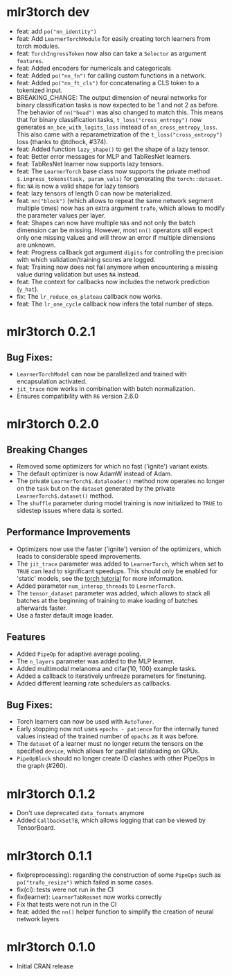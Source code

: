 # mlr3torch dev

* feat: add `po("nn_identity")`
* feat: Add `LearnerTorchModule` for easily creating torch learners from torch modules.
* feat: `TorchIngressToken` now also can take a `Selector` as argument `features`.
* feat: Added encoders for numericals and categoricals
* feat: Added `po("nn_fn")` for calling custom functions in a network.
* feat: Added `po("nn_ft_cls")` for concatenating a CLS token to a tokenized input.
* BREAKING_CHANGE: The output dimension of neural networks for binary classification tasks is now
  expected to be 1 and not 2 as before. The behavior of `nn("head")` was also changed to match this.
  This means that for binary classification tasks, `t_loss("cross_entropy")` now generates
  `nn_bce_with_logits_loss` instead of `nn_cross_entropy_loss`.
  This also came with a reparametrization of the `t_loss("cross_entropy")` loss (thanks to @tdhock, #374).
* feat: Added function `lazy_shape()` to get the shape of a lazy tensor.
* feat: Better error messages for MLP and TabResNet learners.
* feat: TabResNet learner now supports lazy tensors.
* feat: The `LearnerTorch` base class now supports the private method `$.ingress_tokens(task, param_vals)`
  for generating the `torch::dataset`.
* fix: `NA` is now a valid shape for lazy tensors
* feat: lazy tensors of length 0 can now be materialized.
* feat: `nn("block")` (which allows to repeat the same network segment multiple
  times) now has an extra argument `trafo`, which allows to modify the
  parameter values per layer.
* feat: Shapes can now have multiple `NA`s and not only the batch dimension can be missing. However, most `nn()` operators still expect only one missing values and will throw an error if multiple dimensions are unknown.
* feat: Progress callback got argument `digits` for controlling the precision
  with which validation/training scores are logged.
* feat: Training now does not fail anymore when encountering a missing value
  during validation but uses `NA` instead.
* feat: The context for callbacks now includes the network prediction (`y_hat`).
* fix: The `lr_reduce_on_plateau` callback now works.
* feat: The `lr_one_cycle` callback now infers the total number of steps.

# mlr3torch 0.2.1

## Bug Fixes:

* `LearnerTorchModel` can now be parallelized and trained with
  encapsulation activated.
* `jit_trace` now works in combination with batch normalization.
* Ensures compatibility with `R6` version 2.6.0

# mlr3torch 0.2.0

## Breaking Changes

* Removed some optimizers for which no fast ('ignite') variant exists.
* The default optimizer is now AdamW instead of Adam.
* The private `LearnerTorch$.dataloader()` method now operates no longer
  on the `task` but on the `dataset` generated by the private `LearnerTorch$.dataset()` method.
* The `shuffle` parameter during model training is now initialized to `TRUE` to sidestep
  issues where data is sorted.

## Performance Improvements

* Optimizers now use the faster ('ignite') version of the optimizers,
  which leads to considerable speed improvements.
* The `jit_trace` parameter was added to `LearnerTorch`, which when set to
  `TRUE` can lead to significant speedups.
  This should only be enabled for 'static' models, see the
  [torch tutorial](https://torch.mlverse.org/docs/articles/torchscript)
  for more information.
* Added parameter `num_interop_threads` to `LearnerTorch`.
* The `tensor_dataset` parameter was added, which allows to stack all batches
  at the beginning of training to make loading of batches afterwards faster.
* Use a faster default image loader.

## Features

* Added `PipeOp` for adaptive average pooling.
* The `n_layers` parameter was added to the MLP learner.
* Added multimodal melanoma and cifar{10, 100} example tasks.
* Added a callback to iteratively unfreeze parameters for finetuning.
* Added different learning rate schedulers as callbacks.

## Bug Fixes:

* Torch learners can now be used with `AutoTuner`.
* Early stopping now not uses `epochs - patience` for the internally tuned
  values instead of the trained number of `epochs` as it was before.
* The `dataset` of a learner must no longer return the tensors on the specified `device`,
  which allows for parallel dataloading on GPUs.
* `PipeOpBlock` should no longer create ID clashes with other PipeOps in the graph (#260).

# mlr3torch 0.1.2

* Don't use deprecated `data_formats` anymore
* Added `CallbackSetTB`, which allows logging that can be viewed by TensorBoard.

# mlr3torch 0.1.1

* fix(preprocessing): regarding the construction of some `PipeOps` such as `po("trafo_resize")`
  which failed in some cases.
* fix(ci): tests were not run in the CI
* fix(learner): `LearnerTabResnet` now works correctly
* Fix that tests were not run in the CI
* feat: added the `nn()` helper function to simplify the creation of neural network
  layers

# mlr3torch 0.1.0

* Initial CRAN release
